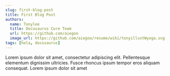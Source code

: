```yaml
---
slug: first-blog-post
title: First Blog Post
authors:
  name: Tonylee
  title: Docusaurus Core Team
  url: https://github.com/aiegoo
  image_url: https://github.com/aiegoo/resume/wiki/tonyillustWyoga.svg
tags: [hola, docusaurus]
---
```


Lorem ipsum dolor sit amet, consectetur adipiscing elit. Pellentesque elementum dignissim ultricies. Fusce rhoncus ipsum tempor eros aliquam consequat. Lorem ipsum dolor sit amet